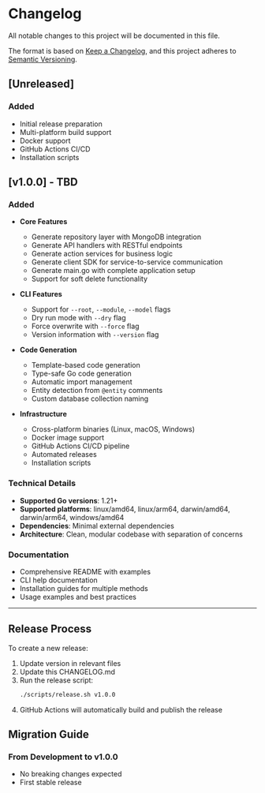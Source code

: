 # Changelog

All notable changes to this project will be documented in this file.

The format is based on [Keep a Changelog](https://keepachangelog.com/en/1.0.0/),
and this project adheres to [Semantic Versioning](https://semver.org/spec/v2.0.0.html).

## [Unreleased]

### Added
- Initial release preparation
- Multi-platform build support
- Docker support
- GitHub Actions CI/CD
- Installation scripts

## [v1.0.0] - TBD

### Added
- **Core Features**
  - Generate repository layer with MongoDB integration
  - Generate API handlers with RESTful endpoints
  - Generate action services for business logic
  - Generate client SDK for service-to-service communication
  - Generate main.go with complete application setup
  - Support for soft delete functionality

- **CLI Features**
  - Support for `--root`, `--module`, `--model` flags
  - Dry run mode with `--dry` flag
  - Force overwrite with `--force` flag
  - Version information with `--version` flag

- **Code Generation**
  - Template-based code generation
  - Type-safe Go code generation
  - Automatic import management
  - Entity detection from `@entity` comments
  - Custom database collection naming

- **Infrastructure**
  - Cross-platform binaries (Linux, macOS, Windows)
  - Docker image support
  - GitHub Actions CI/CD pipeline
  - Automated releases
  - Installation scripts

### Technical Details
- **Supported Go versions**: 1.21+
- **Supported platforms**: linux/amd64, linux/arm64, darwin/amd64, darwin/arm64, windows/amd64
- **Dependencies**: Minimal external dependencies
- **Architecture**: Clean, modular codebase with separation of concerns

### Documentation
- Comprehensive README with examples
- CLI help documentation
- Installation guides for multiple methods
- Usage examples and best practices

---

## Release Process

To create a new release:

1. Update version in relevant files
2. Update this CHANGELOG.md
3. Run the release script:
   ```bash
   ./scripts/release.sh v1.0.0
   ```
4. GitHub Actions will automatically build and publish the release

## Migration Guide

### From Development to v1.0.0
- No breaking changes expected
- First stable release
